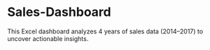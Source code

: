 # Sales-Dashboard
This Excel dashboard analyzes 4 years of sales data (2014–2017) to uncover actionable insights.
